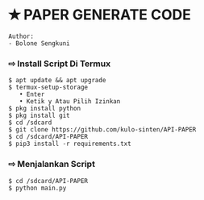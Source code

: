 # ✭ PAPER GENERATE CODE

```
Author:
- Bolone Sengkuni

```
### ⇨  Install Script Di Termux
```
$ apt update && apt upgrade
$ termux-setup-storage  
   • Enter  
   • Ketik y Atau Pilih Izinkan
$ pkg install python
$ pkg install git
$ cd /sdcard
$ git clone https://github.com/kulo-sinten/API-PAPER
$ cd /sdcard/API-PAPER
$ pip3 install -r requirements.txt
```
### ⇨  Menjalankan Script
```
$ cd /sdcard/API-PAPER
$ python main.py

```
